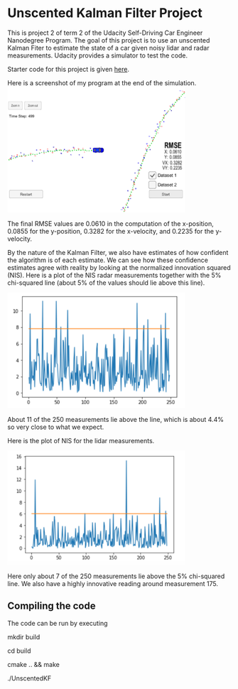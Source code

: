 # Unscented Kalman Filter Project 

This is project 2 of term 2 of the Udacity Self-Driving Car Engineer Nanodegree Program.  The goal of this project is to use an unscented Kalman Fiter to estimate the state of a car given noisy lidar and radar measurements.   Udacity provides a simulator to test the code.

Starter code for this project is given [here](https://github.com/udacity/CarND-Unscented-Kalman-Filter-Project).

Here is a screenshot of my program at the end of the simulation.  
<img src="./images/final_RMSE.png" width="400">

The final RMSE values are 0.0610 in the computation of the x-position, 0.0855 for the y-position, 0.3282 for the x-velocity, and 0.2235 for the y-velocity.

By the nature of the Kalman Filter, we also have estimates of how confident the algorithm is of each estimate.  We can see how these confidence estimates agree with reality by looking at the normalized innovation squared (NIS).  Here is a plot of the NIS radar measurements together with the 5% chi-squared line (about 5% of the values should lie above this line).

<img src="./images/NIS_radar.png" width="400">

About 11 of the 250 measurements lie above the line, which is about 4.4% so very close to what we expect.

Here is the plot of NIS for the lidar measurements.

<img src="./images/NIS_laser.png" width="400">

Here only about 7 of the 250 measurements lie above the 5% chi-squared line.  We also have a highly innovative reading around measurement 175.

## Compiling the code
The code can be run by executing

mkdir build

cd build

cmake .. && make

./UnscentedKF

